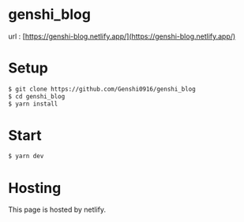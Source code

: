 # genshi_blog

url : [https://genshi-blog.netlify.app/](https://genshi-blog.netlify.app/)
# Setup
 
```bash
$ git clone https://github.com/Genshi0916/genshi_blog
$ cd genshi_blog
$ yarn install
```
 
# Start

```bash
$ yarn dev
```
# Hosting

This page is hosted by netlify.
